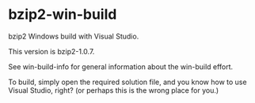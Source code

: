 # bzip2-win-build

bzip2 Windows build with Visual Studio.

This version is bzip2-1.0.7.

See win-build-info for general information about the
win-build effort.

To build, simply open the required solution file, and
you know how to use Visual Studio, right?
(or perhaps this is the wrong place for you.)
